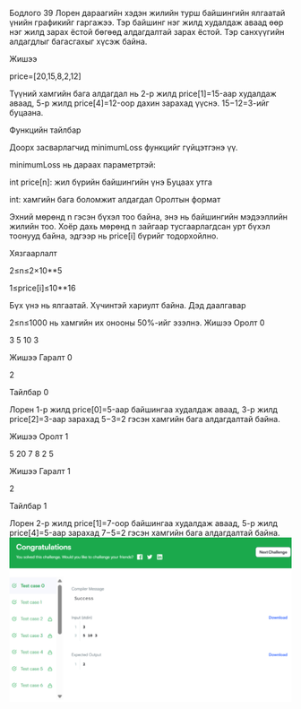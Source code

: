 Бодлого 39
Лорен дараагийн хэдэн жилийн турш байшингийн ялгаатай үнийн графикийг гаргажээ. Тэр байшинг нэг жилд худалдаж аваад өөр нэг жилд зарах ёстой бөгөөд алдагдалтай зарах ёстой. Тэр санхүүгийн алдагдлыг багасгахыг хүсэж байна.

Жишээ

price=[20,15,8,2,12]

Түүний хамгийн бага алдагдал нь 2-р жилд price[1]=15-аар худалдаж аваад, 5-р жилд price[4]=12-оор дахин зарахад үүснэ. 15−12=3-ийг буцаана.

Функцийн тайлбар

Доорх засварлагчид minimumLoss функцийг гүйцэтгэнэ үү.

minimumLoss нь дараах параметртэй:

int price[n]: жил бүрийн байшингийн үнэ Буцаах утга

int: хамгийн бага боломжит алдагдал Оролтын формат

Эхний мөрөнд n гэсэн бүхэл тоо байна, энэ нь байшингийн мэдээллийн жилийн тоо. Хоёр дахь мөрөнд n зайгаар тусгаарлагдсан урт бүхэл тоонууд байна, эдгээр нь price[i] бүрийг тодорхойлно.

Хязгаарлалт

2≤n≤2×10**5

1≤price[i]≤10**16

Бүх үнэ нь ялгаатай. Хүчинтэй хариулт байна. Дэд даалгавар

2≤n≤1000 нь хамгийн их онооны 50%-ийг эзэлнэ. Жишээ Оролт 0

3 5 10 3

Жишээ Гаралт 0

2

Тайлбар 0

Лорен 1-р жилд price[0]=5-аар байшингаа худалдаж аваад, 3-р жилд price[2]=3-аар зарахад 5−3=2 гэсэн хамгийн бага алдагдалтай байна.

Жишээ Оролт 1

5 20 7 8 2 5

Жишээ Гаралт 1

2

Тайлбар 1

Лорен 2-р жилд price[1]=7-оор байшингаа худалдаж аваад, 5-р жилд price[4]=5-аар зарахад 7−5=2 гэсэн хамгийн бага алдагдалтай байна.
![alt text](image.png)